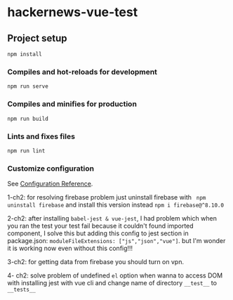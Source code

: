 # hackernews-vue-test

## Project setup
```
npm install
```

### Compiles and hot-reloads for development
```
npm run serve
```

### Compiles and minifies for production
```
npm run build
```

### Lints and fixes files
```
npm run lint
```

### Customize configuration
See [Configuration Reference](https://cli.vuejs.org/config/).


1-ch2: for resolving firebase problem just uninstall firebase with ``` npm uninstall firebase``` 
and  install this version instead ```npm i firebase@^8.10.0```

2-ch2: after installing ``` babel-jest & vue-jest ```, I had problem which when you ran the test your test fail because it couldn't found imported component, I solve this but adding this config to jest section in package.json:
``` moduleFileExtensions: ["js","json","vue"] ```. but I'm wonder it is working now even without this config!!!


3-ch2: for getting data from firebase you should turn on vpn.

4- ch2: solve problem of undefined ```el``` option when wanna to access DOM with installing jest with vue cli and change name of directory ```__test__``` to ```__tests__```